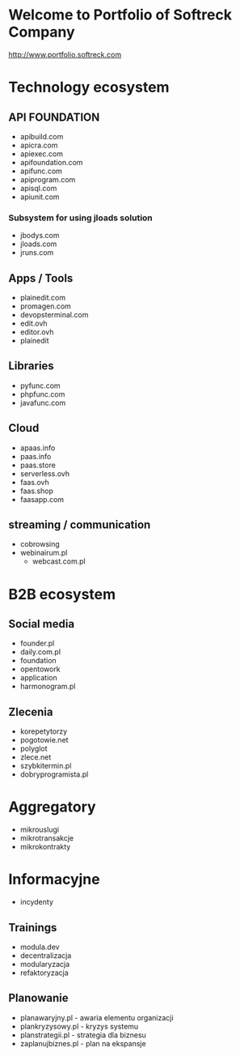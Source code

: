 # Welcome to Portfolio of Softreck Company
http://www.portfolio.softreck.com

# Technology ecosystem

## API FOUNDATION

+ apibuild.com
+ apicra.com
+ apiexec.com
+ apifoundation.com
+ apifunc.com
+ apiprogram.com
+ apisql.com
+ apiunit.com


### Subsystem for using jloads solution
+ jbodys.com
+ jloads.com
+ jruns.com

## Apps / Tools

+ plainedit.com
+ promagen.com
+ devopsterminal.com
+ edit.ovh
+ editor.ovh
+ plainedit

## Libraries

+ pyfunc.com
+ phpfunc.com
+ javafunc.com

## Cloud

+ apaas.info
+ paas.info
+ paas.store
+ serverless.ovh
+ faas.ovh
+ faas.shop
+ faasapp.com

## streaming / communication
+ cobrowsing
+ webinairum.pl
  + webcast.com.pl
  
  
# B2B ecosystem

## Social media
+ founder.pl
+ daily.com.pl
+ foundation
+ opentowork
+ application
+ harmonogram.pl



## Zlecenia
+ korepetytorzy
+ pogotowie.net
+ polyglot
+ zlece.net
+ szybkitermin.pl
+ dobryprogramista.pl

# Aggregatory

+ mikrouslugi
+ mikrotransakcje
+ mikrokontrakty


# Informacyjne
+ incydenty


## Trainings

+ modula.dev
+ decentralizacja
+ modularyzacja
+ refaktoryzacja


## Planowanie

+ planawaryjny.pl - awaria elementu organizacji
+ plankryzysowy.pl - kryzys systemu
+ planstrategii.pl - strategia dla biznesu
+ zaplanujbiznes.pl - plan na ekspansje




